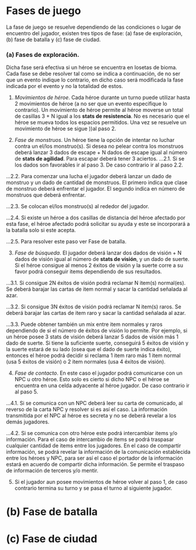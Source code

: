 # Fases de juego

La fase de juego se resuelve dependiendo de las condiciones o lugar de encuentro del jugador, existen tres tipos de fase: (a) fase de exploración, (b) fase de batalla y (c) fase de ciudad.

### (a)	Fases de exploración.

Dicha fase será efectiva si un héroe se encuentra en losetas de bioma.
Cada fase se debe resolver tal como se indica a continuación, de no ser que un evento indique lo contrario, en dicho caso será modificada la fase indicada por el evento y no la totalidad de estos.

  1. *Movimientos de héroe*. Cada héroe durante un turno puede utilizar hasta 2 movimientos de héroe (a no ser que un evento especifique lo contrario). Un movimiento de héroe permite al héroe moverse un total de casillas 3 + N igual a los **stats de resistencia**. No es necesario que el héroe se mueva todos los espacios permitidos. Una vez se resuelve un movimiento de héroe se sigue ))al paso 2.

  2. *Fase de monstruos*. Un héroe tiene la opción de intentar no luchar contra un el/los monstruo(s). Si desea no pelear contra los monstruos deberá lanzar 3 dados de escape + N dados de escape igual al número de **stats de agilidad**. Para escapar deberá tener 3 aciertos.
  ...2.1.	Si se los dados son favorables ir al paso 3. De caso contrario ir al paso 2.2.

  ...2.2.	Para comenzar una lucha el jugador deberá lanzar un dado de monstruo y un dado de cantidad de monstruos. El primero indica que clase de monstruo deberá enfrentar el jugador. El segundo indica en número de monstruos que deberá enfrentar.

  ...2.3.	Se colocan el/los monstruo(s) al rededor del jugador.

  ...2.4.	Si existe un héroe a dos casillas de distancia del héroe afectado por esta fase, el héroe afectado podrá solicitar su ayuda y este se incorporará a la batalla solo si este acepta.

  ...2.5.	Para resolver este paso ver Fase de batalla.

  3. *Fase de búsqueda*. El jugador deberá lanzar dos dados de visión + N dados de visión igual al número de **stats de visión**, y un dado de suerte. Si el héroe consigue al menos 2 éxitos de visión y la suerte corre a su favor podrá conseguir items dependiendo de sus resultados.

  ...3.1.	Si consigue 2N éxitos de visión podrá reclamar N item(s) normal(es). Se deberá barajar las cartas de item normal y sacar la cantidad señalada al azar.

  ...3.2.	Si consigue 3N éxitos de visión podrá reclamar N item(s) raros. Se deberá barajar las cartas de item raro y sacar la cantidad señalada al azar.

  ...3.3.	Puede obtener también un mix entre item normales y raros dependiendo de si el número de éxitos de visión lo permite. Por ejemplo, si un héroe posee 3 stats de visión deberá lanzar 5 dados de visión más 1 dado de suerte. Si tiene la suficiente suerte, conseguirá 5 éxitos de visión y la suerte estará de su lado (osea que el dado de suerte indica éxito), entonces el héroe podrá decidir si reclama 1 item raro más 1 item normal (usa 5 éxitos de visión) o 2 item normales (usa 4 éxitos de visión).

  4. *Fase de contacto*. En este caso el jugador podrá comunicarse con un NPC u otro héroe. Esto solo es cierto si dicho NPC o el héroe se encuentra en una celda adyacente al héroe jugador. De caso contrario ir al paso 5.

  ...4.1.	Si se comunica con un NPC deberá leer su carta de comunicado, al reverso de la carta NPC y resolver si es así el caso. La información transmitida por el NPC al héroe es secreta y no se deberá revelar a los demás jugadores.

  ...4.2.	Si se comunica con otro héroe este podrá intercambiar items y/o información. Para el caso de intercambio de items se podrá traspasar cualquier cantidad de items entre los jugadores. En el caso de compartir información, se podrá revelar la información de la comunicación establecida entre los héroes y NPC, para ser así el caso el portador de la información estará en acuerdo de compartir dicha información. Se permite el traspaso de información de terceros y/o mentir.

  5. Si el jugador aun posee movimientos de héroe volver al paso 1, de caso contrario termina su turno y se pasa el turno al siguiente jugador.

# (b)	Fase de batalla

# (c)	Fase de ciudad
